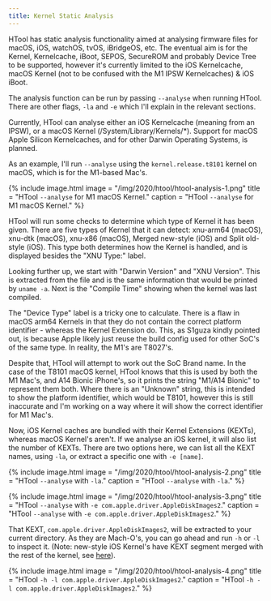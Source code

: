 ```yaml
---
title: Kernel Static Analysis
---
```


HTool has static analysis functionality aimed at analysing firmware files for macOS, iOS, watchOS, tvOS, iBridgeOS, etc. The eventual aim is for the Kernel, Kernelcache, iBoot, SEPOS, SecureROM and probably Device Tree to be supported, however it's currently limited to the iOS Kernelcache, macOS Kernel (not to be confused with the M1 IPSW Kernelcaches) & iOS iBoot.

The analysis function can be run by passing `--analyse` when running HTool. There are other flags, `-la` and `-e` which I'll explain in the relevant sections.

Currently, HTool can analyse either an iOS Kernelcache (meaning from an IPSW), or a macOS Kernel (/System/Library/Kernels/*). Support for macOS Apple Silicon Kernelcaches, and for other Darwin Operating Systems, is planned.

As an example, I'll run `--analyse` using the `kernel.release.t8101` kernel on macOS, which is for the M1-based Mac's.

{% include image.html image = "/img/2020/htool/htool-analysis-1.png" title = "HTool `--analyse` for M1 macOS Kernel." caption = "HTool `--analyse` for M1 macOS Kernel." %}

HTool will run some checks to determine which type of Kernel it has been given. There are five types of Kernel that it can detect: xnu-arm64 (macOS), xnu-dtk (macOS), xnu-x86 (macOS), Merged new-style (iOS) and Split old-style (iOS). This type both determines how the Kernel is handled, and is displayed besides the "XNU Type:" label.

Looking further up, we start with "Darwin Version" and "XNU Version". This is extracted from the file and is the same information that would be printed by `uname -a`. Next is the "Compile Time" showing when the kernel was last compiled.

The "Device Type" label is a tricky one to calculate. There is a flaw in macOS arm64 Kernels in that they do not contain the correct platform identifier - whereas the Kernel Extension do. This, as S1guza kindly pointed out, is because Apple likely just reuse the build config used for other SoC's of the same type. In reality, the M1's are T8027's. 

Despite that, HTool will attempt to work out the SoC Brand name. In the case of the T8101 macOS kernel, HTool knows that this is used by both the M1 Mac's, and A14 Bionic iPhone's, so it prints the string "M1/A14 Bionic" to represent them both. Where there is an "Unknown" string, this is intended to show the platform identifier, which would be T8101, however this is still inaccurate and I'm working on a way where it will show the correct identifier for M1 Mac's.

Now, iOS Kernel caches are bundled with their Kernel Extensions (KEXTs), whereas macOS Kernel's aren't. If we analyse an iOS kernel, it will also list the number of KEXTs. There are two options here, we can list all the KEXT names, using `-la`, or extract a specific one with `-e [name]`.

{% include image.html image = "/img/2020/htool/htool-analysis-2.png" title = "HTool `--analyse` with `-la`." caption = "HTool `--analyse` with `-la`." %}

{% include image.html image = "/img/2020/htool/htool-analysis-3.png" title = "HTool `--analyse` with `-e com.apple.driver.AppleDiskImages2`." caption = "HTool `--analyse` with `-e com.apple.driver.AppleDiskImages2`." %}

That KEXT, `com.apple.driver.AppleDiskImages2`, will be extracted to your current directory. As they are Mach-O's, you can go ahead and run `-h` or `-l` to inspect it. (Note: new-style iOS Kernel's have KEXT segment merged with the rest of the kernel, see [here](/2020/01/handle-kernel-extensions/)).

{% include image.html image = "/img/2020/htool/htool-analysis-4.png" title = "HTool `-h -l com.apple.driver.AppleDiskImages2`." caption = "HTool `-h -l com.apple.driver.AppleDiskImages2`." %}
